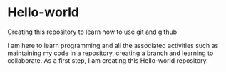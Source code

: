 # Hello-world
Creating this repository to learn how to use git and github

I am here to learn programming and all the associated activities such as maintaining my code in a repository, creating a branch and learning to collaborate. As a first step, I am creating this Hello-world repository.
